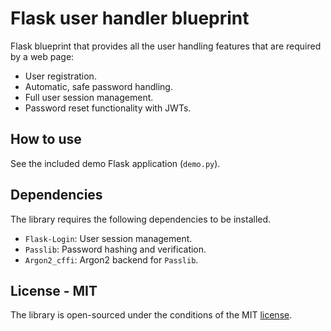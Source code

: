 # Flask user handler blueprint

Flask blueprint that provides all the user handling features that are required by a web page:

- User registration.
- Automatic, safe password handling.
- Full user session management.
- Password reset functionality with JWTs.

## How to use

See the included demo Flask application (`demo.py`).

## Dependencies

The library requires the following dependencies to be installed.

- `Flask-Login`: User session management.
- `Passlib`: Password hashing and verification.
- `Argon2_cffi`: Argon2 backend for `Passlib`.

## License - MIT

The library is open-sourced under the conditions of the MIT [license](https://choosealicense.com/licenses/mit/).
